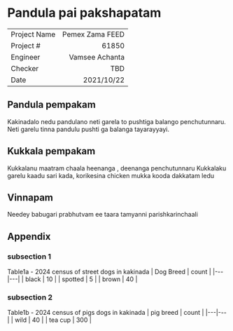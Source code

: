 # Pandula pai pakshapatam
| | |
|:--|--:|
| Project Name | Pemex Zama FEED |
| Project # | 61850 |
| Engineer | Vamsee Achanta |
| Checker | TBD |
| Date | 2021/10/22 |

## Pandula pempakam
Kakinadalo nedu pandulano neti garela to pushtiga balango penchutunnaru.
Neti garelu tinna pandulu pushti ga balanga tayarayyayi.
## Kukkala pempakam
Kukkalanu maatram chaala heenanga , deenanga penchutunnaru
Kukkalaku garelu kaadu sari kada, korikesina chicken mukka kooda dakkatam ledu
## Vinnapam
Needey babugari prabhutvam ee taara tamyanni parishkarinchaali
## Appendix
### subsection 1
Table1a - 2024 census of street dogs in kakinada
| Dog Breed | count |
|---|---|
| black | 10 |
| spotted | 5 |
| brown | 40 |
### subsection 2
Table1b - 2024 census of pigs dogs in kakinada
| pig breed | count |
|---|---|
| wild | 40 |
| tea cup | 300 |

